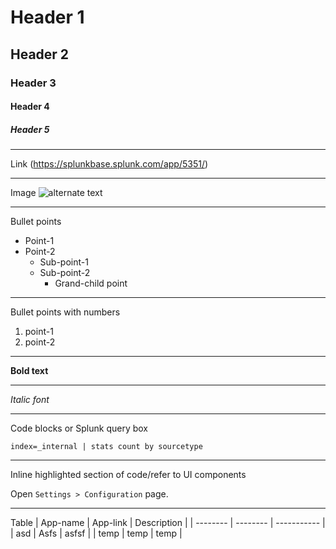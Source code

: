 

# Header 1

## Header 2

### Header 3

#### Header 4

##### Header 5

---
Link
(https://splunkbase.splunk.com/app/5351/)

---
Image
![alternate text](https://github.com/VatsalJagani/Splunk-Cyences-App-for-Splunk/blob/CY-283-cyences-doc-migration/docs/assets/images/test.png?raw=true)

---
Bullet points
* Point-1
* Point-2
  * Sub-point-1
  * Sub-point-2
    * Grand-child point

---
Bullet points with numbers
1. point-1
2. point-2

---
**Bold text**

---
*Italic font*

---
Code blocks or Splunk query box
```
index=_internal | stats count by sourcetype
```

---
Inline highlighted section of code/refer to UI components

Open `Settings > Configuration` page.

---
Table
| App-name | App-link | Description |
| -------- | -------- | ----------- |
| asd      | Asfs     | asfsf       |
| temp     | temp     | temp        |

